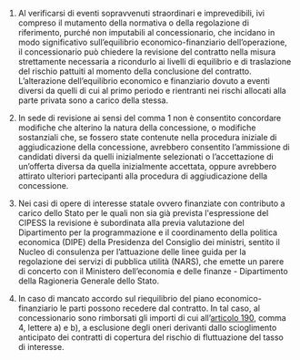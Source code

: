 1. Al verificarsi di eventi sopravvenuti straordinari e imprevedibili, ivi compreso il mutamento della normativa o della regolazione di riferimento, purché non imputabili al concessionario, che incidano in modo significativo sull’equilibrio economico-finanziario dell’operazione, il concessionario può chiedere la revisione del contratto nella misura strettamente necessaria a ricondurlo ai livelli di equilibrio e di traslazione del rischio pattuiti al momento della conclusione del contratto. L’alterazione dell’equilibrio economico e finanziario dovuto a eventi diversi da quelli di cui al primo periodo e rientranti nei rischi allocati alla parte privata sono a carico della stessa.

2. In sede di revisione ai sensi del comma 1 non è consentito concordare modifiche che alterino la natura della concessione, o modifiche sostanziali che, se fossero state contenute nella procedura iniziale di aggiudicazione della concessione, avrebbero consentito l’ammissione di candidati diversi da quelli inizialmente selezionati o l’accettazione di un’offerta diversa da quella inizialmente accettata, oppure avrebbero attirato ulteriori partecipanti alla procedura di aggiudicazione della concessione.

3. Nei casi di opere di interesse statale ovvero finanziate con contributo a carico dello Stato per le quali non sia già prevista l'espressione del CIPESS la revisione è subordinata alla previa valutazione del Dipartimento per la programmazione e il coordinamento della politica economica (DIPE) della Presidenza del Consiglio dei ministri, sentito il Nucleo di consulenza per l’attuazione delle linee guida per la regolazione dei servizi di pubblica utilità (NARS), che emette un parere di concerto con il Ministero dell’economia e delle finanze - Dipartimento della Ragioneria Generale dello Stato. 

4. In caso di mancato accordo sul riequilibrio del piano economico-finanziario le parti possono recedere dal contratto. In tal caso, al concessionario sono rimborsati gli importi di cui all’[articolo 190](/articolo-190/1), comma 4, lettere a) e b), a esclusione degli oneri derivanti dallo scioglimento anticipato dei contratti di copertura del rischio di fluttuazione del tasso di interesse.
